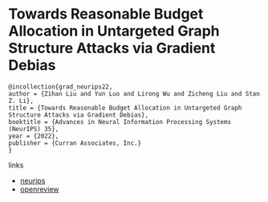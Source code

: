 # Towards Reasonable Budget Allocation in Untargeted Graph Structure Attacks via Gradient Debias

```
@incollection{grad_neurips22,
author = {Zihan Liu and Yun Luo and Lirong Wu and Zicheng Liu and Stan Z. Li},
title = {Towards Reasonable Budget Allocation in Untargeted Graph Structure Attacks via Gradient Debias},
booktitle = {Advances in Neural Information Processing Systems (NeurIPS) 35},
year = {2022},
publisher = {Curran Associates, Inc.}
}
```

links
- [neurips](https://nips.cc/Conferences/2022/Schedule?showEvent=55252)
- [openreview](https://openreview.net/forum?id=vkGk2HI8oOP)
